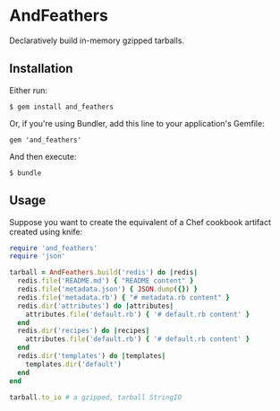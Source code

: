 # AndFeathers

Declaratively build in-memory gzipped tarballs.

## Installation

Either run:

    $ gem install and_feathers

Or, if you're using Bundler, add this line to your application's Gemfile:

    gem 'and_feathers'

And then execute:

    $ bundle

## Usage

Suppose you want to create the equivalent of a Chef cookbook artifact created using knife:

```ruby
require 'and_feathers'
require 'json'

tarball = AndFeathers.build('redis') do |redis|
  redis.file('README.md') { "README content" }
  redis.file('metadata.json') { JSON.dump({}) }
  redis.file('metadata.rb') { "# metadata.rb content" }
  redis.dir('attributes') do |attributes|
    attributes.file('default.rb') { '# default.rb content' }
  end
  redis.dir('recipes') do |recipes|
    attributes.file('default.rb') { '# default.rb content' }
  end
  redis.dir('templates') do |templates|
    templates.dir('default')
  end
end

tarball.to_io # a gzipped, tarball StringIO
```

